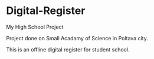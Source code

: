 # Digital-Register
My High School Project

Project done on Small Acadamy of Science in Poltava city.

This is an offline digital register for student school.
